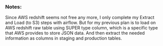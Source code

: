 ### Notes:

Since AWS redshift seems not free any more, I only complete my Extract and Load (to S3) steps with airflow. 
But for my previous plan is to load on AWS redshift raw table using SUPER type column, which is a specific type that AWS provides to store JSON data. And then extract the needed information as columns in staging and production tables. 
